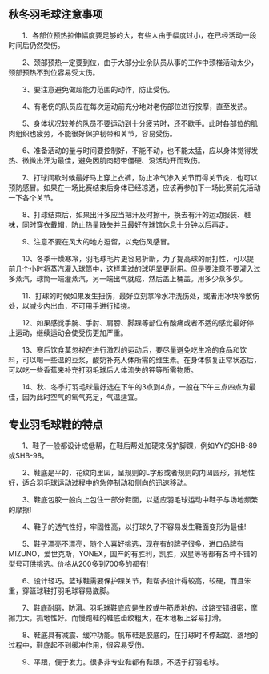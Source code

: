 ## 秋冬羽毛球注意事项

<p>
　　1、各部位预热拉伸幅度要足够的大，有些人由于幅度过小，在已经活动一段时间后仍然受伤。</p>
<p>
　　2、颈部预热一定要到位，由于大部分业余队员从事的工作中颈椎活动太少，颈部预热不到位容易受大伤。</p>
<p>
　　3、要注意避免做超能力范围的动作，防止受伤。</p>
<p>
　　4、有老伤的队员应在每次运动前充分地对老伤部位进行按摩，直至发热。</p>
<p>
　　5、身体状况较差的队员不要运动到十分疲劳时，还不歇手。此时各部位的肌肉组织也疲劳，不能很好保护韧带和关节，容易受伤。</p>
<p>
　　6、准备活动的量与时间要控制好，不能不动，也不能太猛，应以身体觉得发热、微微出汗为最佳，避免因肌肉韧带僵硬、没活动开而致伤。</p>
<p>
　　7、打球间歇时候最好马上穿上衣裤，防止冷气渗入关节而得关节炎，也可以预防感冒。如果在一场比赛结束后身体已经凉透，应该再参加下一场比赛前先活动一下各个关节。</p>
<p>
　　8、打球结束后，如果出汗多应当把汗及时擦干，换去有汗的运动服装、鞋袜，同时穿衣戴帽，防止热量散失并且最好在球馆休息十分钟以后再走。</p>
<p>
　　9、注意不要在风大的地方逗留，以免伤风感冒。</p>
<p>
　　10、冬季干燥寒冷，羽毛球毛片更容易折断，为了提高球的耐打性，可以提前几个小时将蒸汽灌入球筒中，这样熏过的球明显更耐用。但是要注意不要灌入过多蒸汽，球筒一端灌蒸汽，另一端出气就成，然后盖上桶盖。用多少蒸多少。</p>
<p>
　　11、打球的时候如果发生扭伤，最好立刻拿冷水冲洗伤处，或者用冰块冷敷伤处，以减少内出血，不可用手进行揉搓。</p>
<p>
　　12、如果感觉手腕、手肘、肩膀、脚踝等部位有酸痛或者不适的感觉最好停止运动，继续运动会使受伤更加严重。</p>
<p>
　　13、赛后饮食莫忽视在进行激烈的运动后，要尽量避免吃生冷的食品和饮料，可以喝一些温的豆浆，酸奶补充人体所需的维生素。在身体恢复正常状态后，可以吃一些香蕉来补充打羽毛球后人体流失的钾等所需物质。</p>
<p>
　　14、秋、冬季打羽毛球最好选在下午的3点到4点，一般在下午三点四点为最佳，因为此时空气的氧气充足，气温适宜。



## 专业羽毛球鞋的特点

<p>
　　1、鞋子一般都设计成低帮，在鞋后帮处加硬来保护脚踝，例如YY的SHB-89或SHB-98。</p>
<p>
　　2、鞋底是平的，花纹向里凹，呈规则的L字形或者规则的内凹圆形，抓地性好，适合羽毛球运动过程中的急停制动和侧向的迅速移动。</p>
<p>
　　3、鞋底包胶一般向上包住一部分鞋面，以适应羽毛球运动中鞋子与场地频繁的摩擦!</p>
<p>
　　4、鞋子的透气性好，牢固性高，以打球久了不容易发生鞋面变形为最佳!</p>
<p>
　　5、鞋子漂亮不漂亮，随个人喜好挑选，现在有的牌子很多，进口品牌有MIZUNO，爱世克斯，YONEX，国产的有胜利，凯胜，双星等等都有各种不错的型号可供挑选。价格从200多到700多的都有!</p>
<p>
　　6、设计轻巧。篮球鞋需要保护踝关节，鞋帮多设计得较高，较硬，而且笨重，穿篮球鞋打羽毛球容易崴脚。</p>
<p>
　　7、鞋底耐磨，防滑。羽毛球鞋底应是生胶或牛筋质地的，纹路交错细密，摩擦力大，抓地性好。而慢跑鞋的鞋底齿纹粗大，在木地板上容易打滑。</p>
<p>
　　8、鞋底具有减震、缓冲功能。帆布鞋是胶底的，在打球时不停起跳、落地的过程中，鞋底起不到缓冲作用，很容易受伤。</p>
<p>
　　9、平跟，便于发力。很多非专业鞋都有鞋跟，不适于打羽毛球。</p>
